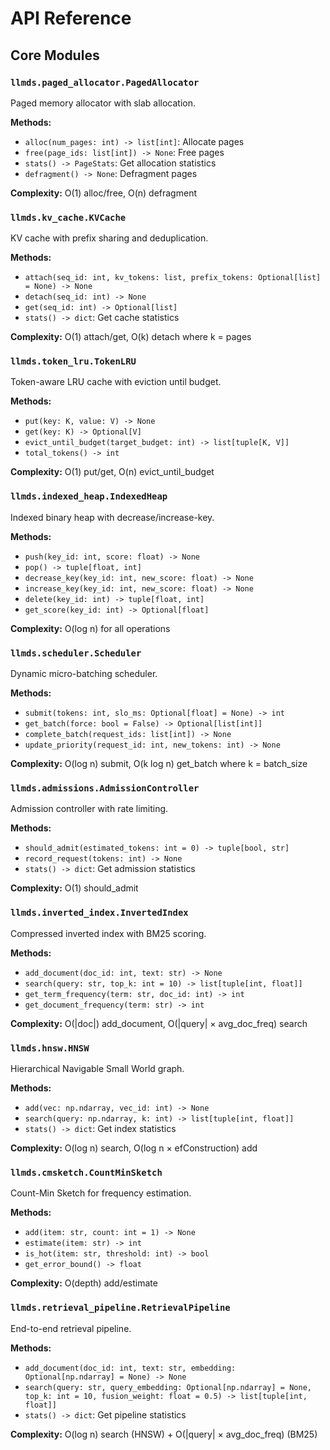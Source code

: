# API Reference

## Core Modules

### `llmds.paged_allocator.PagedAllocator`

Paged memory allocator with slab allocation.

**Methods:**
- `alloc(num_pages: int) -> list[int]`: Allocate pages
- `free(page_ids: list[int]) -> None`: Free pages
- `stats() -> PageStats`: Get allocation statistics
- `defragment() -> None`: Defragment pages

**Complexity:** O(1) alloc/free, O(n) defragment

### `llmds.kv_cache.KVCache`

KV cache with prefix sharing and deduplication.

**Methods:**
- `attach(seq_id: int, kv_tokens: list, prefix_tokens: Optional[list] = None) -> None`
- `detach(seq_id: int) -> None`
- `get(seq_id: int) -> Optional[list]`
- `stats() -> dict`: Get cache statistics

**Complexity:** O(1) attach/get, O(k) detach where k = pages

### `llmds.token_lru.TokenLRU`

Token-aware LRU cache with eviction until budget.

**Methods:**
- `put(key: K, value: V) -> None`
- `get(key: K) -> Optional[V]`
- `evict_until_budget(target_budget: int) -> list[tuple[K, V]]`
- `total_tokens() -> int`

**Complexity:** O(1) put/get, O(n) evict_until_budget

### `llmds.indexed_heap.IndexedHeap`

Indexed binary heap with decrease/increase-key.

**Methods:**
- `push(key_id: int, score: float) -> None`
- `pop() -> tuple[float, int]`
- `decrease_key(key_id: int, new_score: float) -> None`
- `increase_key(key_id: int, new_score: float) -> None`
- `delete(key_id: int) -> tuple[float, int]`
- `get_score(key_id: int) -> Optional[float]`

**Complexity:** O(log n) for all operations

### `llmds.scheduler.Scheduler`

Dynamic micro-batching scheduler.

**Methods:**
- `submit(tokens: int, slo_ms: Optional[float] = None) -> int`
- `get_batch(force: bool = False) -> Optional[list[int]]`
- `complete_batch(request_ids: list[int]) -> None`
- `update_priority(request_id: int, new_tokens: int) -> None`

**Complexity:** O(log n) submit, O(k log n) get_batch where k = batch_size

### `llmds.admissions.AdmissionController`

Admission controller with rate limiting.

**Methods:**
- `should_admit(estimated_tokens: int = 0) -> tuple[bool, str]`
- `record_request(tokens: int) -> None`
- `stats() -> dict`: Get admission statistics

**Complexity:** O(1) should_admit

### `llmds.inverted_index.InvertedIndex`

Compressed inverted index with BM25 scoring.

**Methods:**
- `add_document(doc_id: int, text: str) -> None`
- `search(query: str, top_k: int = 10) -> list[tuple[int, float]]`
- `get_term_frequency(term: str, doc_id: int) -> int`
- `get_document_frequency(term: str) -> int`

**Complexity:** O(|doc|) add_document, O(|query| × avg_doc_freq) search

### `llmds.hnsw.HNSW`

Hierarchical Navigable Small World graph.

**Methods:**
- `add(vec: np.ndarray, vec_id: int) -> None`
- `search(query: np.ndarray, k: int) -> list[tuple[int, float]]`
- `stats() -> dict`: Get index statistics

**Complexity:** O(log n) search, O(log n × efConstruction) add

### `llmds.cmsketch.CountMinSketch`

Count-Min Sketch for frequency estimation.

**Methods:**
- `add(item: str, count: int = 1) -> None`
- `estimate(item: str) -> int`
- `is_hot(item: str, threshold: int) -> bool`
- `get_error_bound() -> float`

**Complexity:** O(depth) add/estimate

### `llmds.retrieval_pipeline.RetrievalPipeline`

End-to-end retrieval pipeline.

**Methods:**
- `add_document(doc_id: int, text: str, embedding: Optional[np.ndarray] = None) -> None`
- `search(query: str, query_embedding: Optional[np.ndarray] = None, top_k: int = 10, fusion_weight: float = 0.5) -> list[tuple[int, float]]`
- `stats() -> dict`: Get pipeline statistics

**Complexity:** O(log n) search (HNSW) + O(|query| × avg_doc_freq) (BM25)

